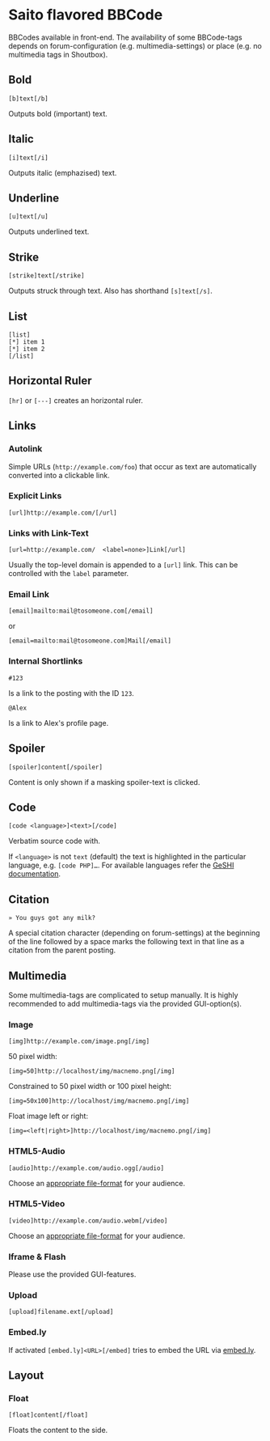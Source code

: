 # Saito flavored BBCode #


BBCodes available in front-end. The availability of some BBCode-tags depends on forum-configuration (e.g. multimedia-settings) or place (e.g. no multimedia tags in Shoutbox).

## Bold ##

	[b]text[/b]

Outputs bold (important) text.

## Italic ##

	[i]text[/i]

Outputs italic (emphazised) text.

## Underline ##

	[u]text[/u]

Outputs underlined text.

## Strike ##

	[strike]text[/strike]

Outputs struck through text. Also has shorthand `[s]text[/s]`.

## List ##

	[list]
	[*] item 1
	[*] item 2
	[/list]

## Horizontal Ruler ##

`[hr]` or `[---]` creates an horizontal ruler.

## Links ##

### Autolink ###

Simple URLs (`http://example.com/foo`) that occur as text are automatically converted into a clickable link.

### Explicit Links ###

	[url]http://example.com/[/url]

### Links with Link-Text ###

	[url=http://example.com/  <label=none>]Link[/url]

Usually the top-level domain is appended to a `[url]` link. This can be controlled with the `label` parameter.


### Email Link ###

	[email]mailto:mail@tosomeone.com[/email]

or

	[email=mailto:mail@tosomeone.com]Mail[/email]


### Internal Shortlinks ###

	#123

Is a link to the posting with the ID `123`.

	@Alex

Is a link to Alex's profile page.


## Spoiler ##

	[spoiler]content[/spoiler]

Content is only shown if a masking spoiler-text is clicked.

## Code ##


	[code <language>]<text>[/code]

Verbatim source code with.

If `<language>` is not `text` (default) the text is highlighted in the particular language, e.g. `[code PHP]…`. For available languages refer the [GeSHI documentation](http://qbnz.com/highlighter/).

## Citation ##

	» You guys got any milk?

A special citation character (depending on forum-settings) at the beginning of the line followed by a space marks the following text in that line as a citation from the parent posting.

## Multimedia ##

Some multimedia-tags are complicated to setup manually. It is highly recommended to add multimedia-tags via the provided GUI-option(s).

### Image ###

	[img]http://example.com/image.png[/img]

50 pixel width:

	[img=50]http://localhost/img/macnemo.png[/img]

Constrained to 50 pixel width or 100 pixel height:

	[img=50x100]http://localhost/img/macnemo.png[/img]

Float image left or right:

	[img=<left|right>]http://localhost/img/macnemo.png[/img]


### HTML5-Audio ###

	[audio]http://example.com/audio.ogg[/audio]

Choose an [appropriate file-format](http://en.wikipedia.org/wiki/HTML5_Audio#Supported_browsers) for your audience.


### HTML5-Video ###

	[video]http://example.com/audio.webm[/video]

Choose an [appropriate file-format](http://en.wikipedia.org/wiki/HTML5_video#Browser_support) for your audience.


### Iframe &amp; Flash ###

Please use the provided GUI-features.

### Upload ###

	[upload]filename.ext[/upload]

### Embed.ly ###

If activated `[embed.ly]<URL>[/embed]` tries to embed the URL via [embed.ly](http://embed.ly/).

## Layout ##

### Float ###

	[float]content[/float]

Floats the content to the side.